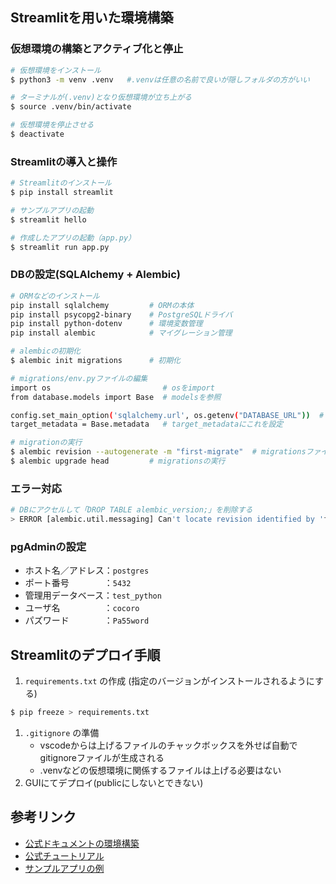 ## Streamlitを用いた環境構築
### 仮想環境の構築とアクティブ化と停止
```bash
# 仮想環境をインストール
$ python3 -m venv .venv   #.venvは任意の名前で良いが隠しフォルダの方がいい

# ターミナルが(.venv)となり仮想環境が立ち上がる
$ source .venv/bin/activate 

# 仮想環境を停止させる
$ deactivate 
```

### Streamlitの導入と操作
```bash
# Streamlitのインストール
$ pip install streamlit

# サンプルアプリの起動
$ streamlit hello

# 作成したアプリの起動（app.py）
$ streamlit run app.py
```

### DBの設定(SQLAlchemy + Alembic)

```bash
# ORMなどのインストール
pip install sqlalchemy         # ORMの本体
pip install psycopg2-binary    # PostgreSQLドライバ
pip install python-dotenv      # 環境変数管理
pip install alembic            # マイグレーション管理

# alembicの初期化
$ alembic init migrations      # 初期化

# migrations/env.pyファイルの編集
import os                         # osをimport
from database.models import Base  # modelsを参照

config.set_main_option('sqlalchemy.url', os.getenv("DATABASE_URL"))  # configの下にこれを追加
target_metadata = Base.metadata   # target_metadataにこれを設定

# migrationの実行
$ alembic revision --autogenerate -m "first-migrate"  # migrationsファイルの作成
$ alembic upgrade head         # migrationsの実行
```

### エラー対応

```bash
# DBにアクセルして「DROP TABLE alembic_version;」を削除する
> ERROR [alembic.util.messaging] Can't locate revision identified by 'f457c1606a58'
```

### pgAdminの設定
- ホスト名／アドレス：`postgres`
- ポート番号　　　　：`5432`
- 管理用データベース：`test_python`
- ユーザ名　　　　　：`cocoro`
- パズワード　　　　：`Pa55word`

## Streamlitのデプロイ手順
1. `requirements.txt` の作成 (指定のバージョンがインストールされるようにする)
```bash
$ pip freeze > requirements.txt
```
1. `.gitignore` の準備
   - vscodeからは上げるファイルのチャックボックスを外せば自動でgitignoreファイルが生成される
   - .venvなどの仮想環境に関係するファイルは上げる必要はない
2. GUIにてデプロイ(publicにしないとできない)

## 参考リンク
- [公式ドキュメントの環境構築](https://docs.streamlit.io/get-started/installation/command-line)
- [公式チュートリアル](https://docs.streamlit.io/develop/tutorials)
- [サンプルアプリの例](https://gihyo.jp/article/2024/10/monthly-python-2410)